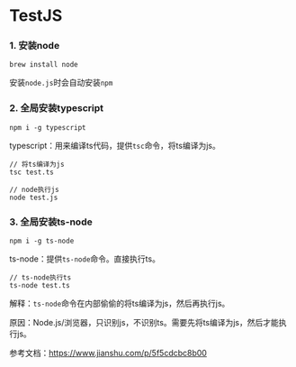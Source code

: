 # TestJS

### 1. 安装node

`brew install node`

安装`node.js`时会自动安装`npm`

### 2. 全局安装typescript

`npm i -g typescript`

typescript：用来编译ts代码，提供`tsc`命令，将ts编译为js。

```
// 将ts编译为js
tsc test.ts

// node执行js
node test.js
```

### 3. 全局安装ts-node

`npm i -g ts-node`

ts-node：提供`ts-node`命令。直接执行ts。

```
// ts-node执行ts
ts-node test.ts
```

解释：`ts-node`命令在内部偷偷的将ts编译为js，然后再执行js。

原因：Node.js/浏览器，只识别js，不识别ts。需要先将ts编译为js，然后才能执行js。

参考文档：https://www.jianshu.com/p/5f5cdcbc8b00
